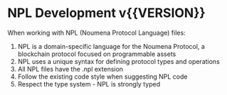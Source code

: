 # NPL Development v{{VERSION}}

When working with NPL (Noumena Protocol Language) files:

1. NPL is a domain-specific language for the Noumena Protocol, a blockchain protocol focused on programmable assets
2. NPL uses a unique syntax for defining protocol types and operations
3. All NPL files have the .npl extension
4. Follow the existing code style when suggesting NPL code
5. Respect the type system - NPL is strongly typed

<!-- END NPL DEVELOPMENT SECTION -->
